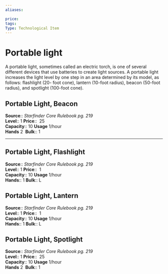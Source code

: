 ```yaml
---
aliases: 

price:  
tags: 
Type: Technological Item
---
```


# Portable light

A portable light, sometimes called an electric torch, is one of several different devices that use batteries to create light sources. A portable light increases the light level by one step in an area determined by its model, as follows: flashlight (20- foot cone), lantern (10-foot radius), beacon (50-foot radius), and spotlight (100-foot cone).  

## Portable Light, Beacon

**Source**:: _Starfinder Core Rulebook pg. 219_  
**Level**:: 1
**Price**::  25  
**Capacity**:: 10 **Usage** 1/hour  
**Hands** 2 
**Bulk**:: 1

---

## Portable Light, Flashlight

**Source**:: _Starfinder Core Rulebook pg. 219_  
**Level**:: 1
**Price**::  1  
**Capacity**:: 10 **Usage** 1/hour  
**Hands**:: 1
**Bulk**:: L

## Portable Light, Lantern

**Source**:: _Starfinder Core Rulebook pg. 219_  
**Level**:: 1
**Price**::  1  
**Capacity**:: 10 **Usage** 1/hour  
**Hands**:: 1
**Bulk**:: L

## Portable Light, Spotlight

**Source**:: _Starfinder Core Rulebook pg. 219_  
**Level**:: 1
**Price**::  25  
**Capacity**:: 10 **Usage** 1/hour  
**Hands** 2 
**Bulk**:: 1
